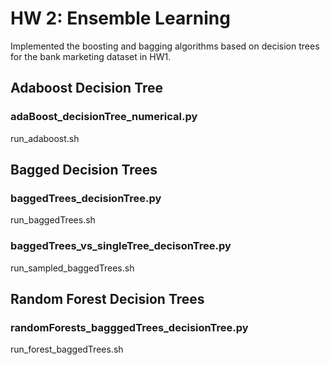 # HW 2: Ensemble Learning
Implemented the boosting and bagging algorithms based on decision
trees for the bank marketing dataset in HW1.

## Adaboost Decision Tree
### adaBoost_decisionTree_numerical.py <br />
run_adaboost.sh

## Bagged Decision Trees
### baggedTrees_decisionTree.py <br />
run_baggedTrees.sh

### baggedTrees_vs_singleTree_decisonTree.py <br />
run_sampled_baggedTrees.sh

## Random Forest Decision Trees
### randomForests_bagggedTrees_decisionTree.py <br />
run_forest_baggedTrees.sh
